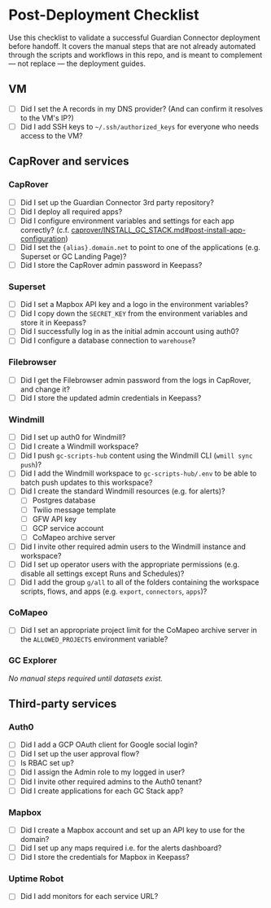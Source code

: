 # Post-Deployment Checklist

Use this checklist to validate a successful Guardian Connector deployment before handoff.
It covers the manual steps that are not already automated through the scripts and workflows in this repo, and is meant to complement — not replace — the deployment guides.

## VM

- [ ] Did I set the A records in my DNS provider? (And can confirm it resolves to the VM's IP?)
- [ ] Did I add SSH keys to `~/.ssh/authorized_keys` for everyone who needs access to the VM?

## CapRover and services

### CapRover

- [ ] Did I set up the Guardian Connector 3rd party repository?
- [ ] Did I deploy all required apps?
- [ ] Did I configure environment variables and settings for each app correctly? (c.f. [caprover/INSTALL_GC_STACK.md#post-install-app-configuration](caprover/INSTALL_GC_STACK.md#post-install-app-configuration))
- [ ] Did I set the `{alias}.domain.net` to point to one of the applications (e.g. Superset or GC Landing Page)?
- [ ] Did I store the CapRover admin password in Keepass?

### Superset

- [ ] Did I set a Mapbox API key and a logo in the environment variables?
- [ ] Did I copy down the `SECRET_KEY` from the environment variables and store it in Keepass?
- [ ] Did I successfully log in as the initial admin account using auth0?
- [ ] Did I configure a database connection to `warehouse`?

### Filebrowser

- [ ] Did I get the Filebrowser admin password from the logs in CapRover, and change it?
- [ ] Did I store the updated admin credentials in Keepass?

### Windmill

- [ ] Did I set up auth0 for Windmill?
- [ ] Did I create a Windmill workspace?
- [ ] Did I push `gc-scripts-hub` content using the Windmill CLI (`wmill sync push`)?
- [ ] Did I add the Windmill workspace to `gc-scripts-hub/.env` to be able to batch push updates to this workspace?
- [ ] Did I create the standard Windmill resources (e.g. for alerts)?
  - [ ] Postgres database
  - [ ] Twilio message template
  - [ ] GFW API key
  - [ ] GCP service account
  - [ ] CoMapeo archive server
- [ ] Did I invite other required admin users to the Windmill instance and workspace?
- [ ] Did I set up operator users with the appropriate permissions (e.g. disable all settings except Runs and Schedules)?
- [ ] Did I add the group `g/all` to all of the folders containing the workspace scripts, flows, and apps (e.g. `export`, `connectors`, `apps`)?

### CoMapeo

- [ ] Did I set an appropriate project limit for the CoMapeo archive server in the `ALLOWED_PROJECTS` environment variable?

### GC Explorer

_No manual steps required until datasets exist._

## Third-party services

### Auth0

- [ ] Did I add a GCP OAuth client for Google social login?
- [ ] Did I set up the user approval flow?
- [ ] Is RBAC set up?
- [ ] Did I assign the Admin role to my logged in user?
- [ ] Did I invite other required admins to the Auth0 tenant?
- [ ] Did I create applications for each GC Stack app?

### Mapbox

- [ ] Did I create a Mapbox account and set up an API key to use for the domain?
- [ ] Did I set up any maps required i.e. for the alerts dashboard?
- [ ] Did I store the credentials for Mapbox in Keepass?

### Uptime Robot

- [ ] Did I add monitors for each service URL?